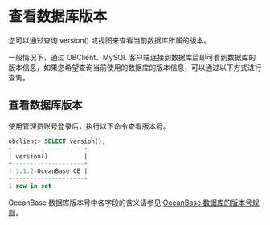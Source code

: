 查看数据库版本 
============================

您可以通过查询 version() 或视图来查看当前数据库所属的版本。

一般情况下，通过 OBClient、MySQL 客户端连接到数据库后即可看到数据库的版本信息，如果您希望查询当前使用的数据库的版本信息，可以通过以下方式进行查询。

查看数据库版本 
----------------------------

使用管理员账号登录后，执行以下命令查看版本号。

```sql
obclient> SELECT version();
+--------------------+
| version()          |
+--------------------+
| 3.1.2-OceanBase CE |
+--------------------+
1 row in set
```



OceanBase 数据库版本号中各字段的含义请参见 [OceanBase 数据库的版本号规则](../4.view-your-database-version/1.version-number-rules-of-oceanbase-database.md)。
